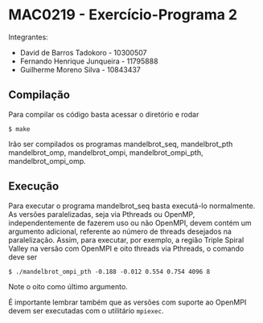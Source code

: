 # MAC0219 - Exercício-Programa 2

Integrantes:
* David de Barros Tadokoro         - 10300507  
* Fernando Henrique Junqueira      - 11795888 
* Guilherme Moreno Silva           - 10843437  


## Compilação
Para compilar os código basta acessar o diretório e rodar
```
$ make
```
Irão ser compilados os programas mandelbrot_seq, mandelbrot_pth
mandelbrot_omp, mandelbrot_ompi, mandelbrot_ompi_pth, mandelbrot_ompi_omp.

## Execução
Para executar o programa mandelbrot_seq basta executá-lo
normalmente. As versões paralelizadas, seja via Pthreads ou OpenMP,
independentemente de fazerem uso ou não OpenMPI, devem contém um
argumento adicional, referente ao número de threads desejados na
paralelização. Assim, para executar, por exemplo, a região Triple
Spiral Valley na versão com OpenMPI e oito threads via Pthreads,
o comando deve ser
```
$ ./mandelbrot_ompi_pth -0.188 -0.012 0.554 0.754 4096 8
```
Note o oito como último argumento.

É importante lembrar também que as versões com suporte ao OpenMPI
devem ser executadas com o utilitário `mpiexec`.

